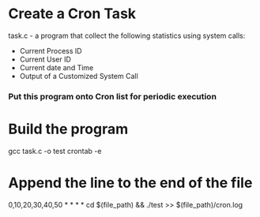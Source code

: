 # Create a Cron Task

task.c - a program that collect the following statistics using system calls:

- Current Process ID
- Current User ID
- Current date and Time
- Output of a Customized System Call

### Put this program onto Cron list for periodic execution
  # Build the program
  gcc task.c -o test
  crontab -e
  # Append the line to the end of the file
  0,10,20,30,40,50 * * * * cd $(file_path) && ./test >> $(file_path)/cron.log
